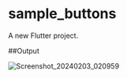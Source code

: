 # sample_buttons

A new Flutter project.

##Output

![Screenshot_20240203_020959](https://github.com/TahmidMannanDipu/SimpleButtons/assets/143392225/38817bea-8a9c-45ab-8c78-48a091a728e9)
